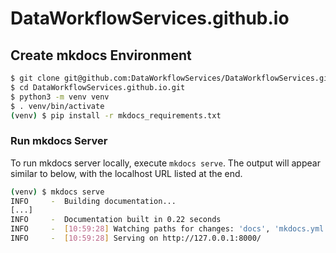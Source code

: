 # DataWorkflowServices.github.io

## Create mkdocs Environment

```bash
$ git clone git@github.com:DataWorkflowServices/DataWorkflowServices.github.io.git
$ cd DataWorkflowServices.github.io.git
$ python3 -m venv venv
$ . venv/bin/activate
(venv) $ pip install -r mkdocs_requirements.txt
```

### Run mkdocs Server

To run mkdocs server locally, execute `mkdocs serve`. The output will appear similar to below, with the localhost URL listed at the end.

```bash
(venv) $ mkdocs serve
INFO     -  Building documentation...
[...]
INFO     -  Documentation built in 0.22 seconds
INFO     -  [10:59:28] Watching paths for changes: 'docs', 'mkdocs.yml'
INFO     -  [10:59:28] Serving on http://127.0.0.1:8000/
```

